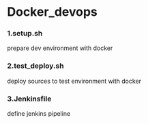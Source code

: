 # Docker_devops
### 1.setup.sh
prepare dev environment with docker
### 2.test_deploy.sh
deploy sources to test environment with docker
### 3.Jenkinsfile
define jenkins pipeline
